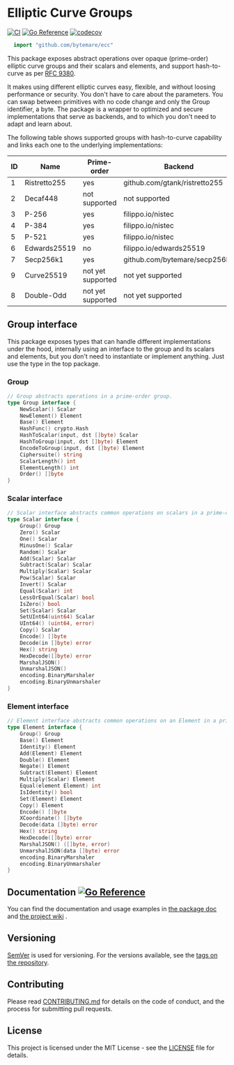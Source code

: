 # Elliptic Curve Groups
[![CI](https://github.com/bytemare/ecc/actions/workflows/code-scan.yml/badge.svg)](https://github.com/bytemare/ecc/actions/workflows/code-scan.yml)
[![Go Reference](https://pkg.go.dev/badge/github.com/bytemare/ecc.svg)](https://pkg.go.dev/github.com/bytemare/ecc)
[![codecov](https://codecov.io/gh/bytemare/ecc/branch/main/graph/badge.svg?token=5bQfB0OctA)](https://codecov.io/gh/bytemare/ecc)

```Go
  import "github.com/bytemare/ecc"
```

This package exposes abstract operations over opaque (prime-order) elliptic curve groups and their scalars and elements,
and support hash-to-curve as per [RFC 9380](https://datatracker.ietf.org/doc/rfc9380).

It makes using different elliptic curves easy, flexible, and without loosing performance or security. You don't have to
care about the parameters.
You can swap between primitives with no code change and only the Group identifier, a byte.
The package is a wrapper to optimized and secure implementations that serve as backends, and to which you
don't need to adapt and learn about.

The following table shows supported groups with hash-to-curve capability and links each one to the underlying
implementations:

| ID | Name         | Prime-order       | Backend                       |
|----|--------------|-------------------|-------------------------------|
| 1  | Ristretto255 | yes               | github.com/gtank/ristretto255 |
| 2  | Decaf448     | not supported     | not supported                 |
| 3  | P-256        | yes               | filippo.io/nistec             |
| 4  | P-384        | yes               | filippo.io/nistec             |
| 5  | P-521        | yes               | filippo.io/nistec             |
| 6  | Edwards25519 | no                | filippo.io/edwards25519       |
| 7  | Secp256k1    | yes               | github.com/bytemare/secp256k1 |
| 9  | Curve25519   | not yet supported | not yet supported             |
| 8  | Double-Odd   | not yet supported | not yet supported             |

## Group interface

This package exposes types that can handle different implementations under the hood, internally using an interface
to the group and its scalars and elements, but you don't need to instantiate or implement anything. Just use the type in
the top package.

### Group

```Go
// Group abstracts operations in a prime-order group.
type Group interface {
	NewScalar() Scalar
	NewElement() Element
	Base() Element
	HashFunc() crypto.Hash
	HashToScalar(input, dst []byte) Scalar
	HashToGroup(input, dst []byte) Element
	EncodeToGroup(input, dst []byte) Element
	Ciphersuite() string
	ScalarLength() int
	ElementLength() int
	Order() []byte
}
```

### Scalar interface

```Go
// Scalar interface abstracts common operations on scalars in a prime-order Group.
type Scalar interface {
	Group() Group
	Zero() Scalar
	One() Scalar
	MinusOne() Scalar
	Random() Scalar
	Add(Scalar) Scalar
	Subtract(Scalar) Scalar
	Multiply(Scalar) Scalar
	Pow(Scalar) Scalar
	Invert() Scalar
	Equal(Scalar) int
	LessOrEqual(Scalar) bool
	IsZero() bool
	Set(Scalar) Scalar
	SetUInt64(uint64) Scalar
	UInt64() (uint64, error)
	Copy() Scalar
	Encode() []byte
	Decode(in []byte) error
	Hex() string
	HexDecode([]byte) error
	MarshalJSON()
	UnmarshalJSON()
	encoding.BinaryMarshaler
	encoding.BinaryUnmarshaler
}
```

### Element interface
```Go
// Element interface abstracts common operations on an Element in a prime-order Group.
type Element interface {
	Group() Group
	Base() Element
	Identity() Element
	Add(Element) Element
	Double() Element
	Negate() Element
	Subtract(Element) Element
	Multiply(Scalar) Element
	Equal(element Element) int
	IsIdentity() bool
	Set(Element) Element
	Copy() Element
	Encode() []byte
	XCoordinate() []byte
	Decode(data []byte) error
	Hex() string
	HexDecode([]byte) error
	MarshalJSON() ([]byte, error)
	UnmarshalJSON(data []byte) error
	encoding.BinaryMarshaler
	encoding.BinaryUnmarshaler
}
```

## Documentation [![Go Reference](https://pkg.go.dev/badge/github.com/bytemare/ecc.svg)](https://pkg.go.dev/github.com/bytemare/ecc)

You can find the documentation and usage examples in [the package doc](https://pkg.go.dev/github.com/bytemare/ecc) and [the project wiki](https://github.com/bytemare/ecc/wiki) .

## Versioning

[SemVer](https://semver.org) is used for versioning. For the versions available, see the [tags on the repository](https://github.com/bytemare/ecc/tags).

## Contributing

Please read [CONTRIBUTING.md](.github/CONTRIBUTING.md) for details on the code of conduct, and the process for submitting pull requests.

## License

This project is licensed under the MIT License - see the [LICENSE](LICENSE) file for details.
